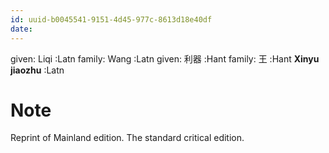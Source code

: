 ```yaml
---
id: uuid-b0045541-9151-4d45-977c-8613d18e40df
date: 
---
```


given: Liqi :Latn
family: Wang  :Latn
given: 利器 :Hant
family: 王 :Hant
**Xinyu jiaozhu** :Latn
# Note
Reprint of Mainland edition.  The standard critical edition.